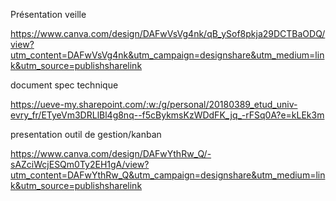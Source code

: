 Présentation veille

https://www.canva.com/design/DAFwVsVg4nk/qB_ySof8pkja29DCTBaODQ/view?utm_content=DAFwVsVg4nk&utm_campaign=designshare&utm_medium=link&utm_source=publishsharelink


document spec technique

https://ueve-my.sharepoint.com/:w:/g/personal/20180389_etud_univ-evry_fr/ETyeVm3DRLlBl4g8nq--f5cBykmsKzWDdFK_jq_-rFSq0A?e=kLEk3m



presentation outil de gestion/kanban

https://www.canva.com/design/DAFwYthRw_Q/-sAZciWcjESQm0Ty2EH1gA/view?utm_content=DAFwYthRw_Q&utm_campaign=designshare&utm_medium=link&utm_source=publishsharelink
